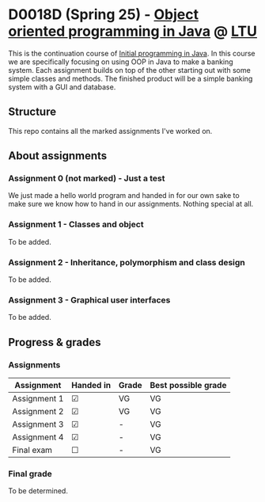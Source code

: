 # D0018D (Spring 25) - [Object oriented programming in Java](https://www.ltu.se/utbildning/kurs/d00/d0018d-objektorienterad-programmering-i-java) @ [LTU](https://ltu.se/en)
This is the continuation course of [Initial programming in Java](https://www.ltu.se/en/education/course/d00/d0017d-initial-programming-in-java). In this course we are specifically focusing on using OOP in Java to make a banking system. Each assignment builds on top of the other starting out with some simple classes and methods. The finished product will be a simple banking system with a GUI and database.

## Structure
This repo contains all the marked assignments I've worked on.


## About assignments

### Assignment 0 (not marked) - Just a test
We just made a hello world program and handed in for our own sake to make sure we know how to hand in our assignments. Nothing special at all.

### Assignment 1 - Classes and object
To be added.

### Assignment 2 - Inheritance, polymorphism and class design
To be added.

### Assignment 3 - Graphical user interfaces
To be added.

## Progress & grades

### Assignments

| Assignment   | Handed in | Grade      | Best possible grade |
|--------------|-----------|------------|---------------------|
| Assignment 1 | &#9745;   | VG         | VG                  |
| Assignment 2 | &#9745;   | VG         | VG                  |
| Assignment 3 | &#9745;   | -          | VG                  |
| Assignment 4 | &#9745;   | -          | VG                  |
| Final exam   | &#9744;   | -          | VG                  |

### Final grade
To be determined.
